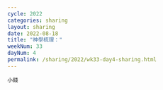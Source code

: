 ```yaml
---
cycle: 2022
categories: sharing
layout: sharing
date: 2022-08-18
title: "神學梳理："
weekNum: 33
dayNum: 4
permalink: /sharing/2022/wk33-day4-sharing.html
---
```


[](https://eccseattle.github.io/media/sharing/2022/wk033/2022-08-18-bin.m4a)

`小錢`
